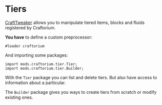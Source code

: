 # Tiers

[CraftTweaker](https://www.curseforge.com/minecraft/mc-mods/crafttweaker) allows you to manipulate tiered items, blocks and fluids registered by Craftorium.

**You have** to define a custom preprocessor:

```ZenScript
#loader craftorium
```

And importing some packages:

```ZenScript
import mods.craftorium.tier.Tier;
import mods.craftorium.tier.Builder;
```

With the `Tier` package you can list and delete tiers. But also have access to information about a particular.

The `Builder` package gives you ways to create tiers from scratch or modify existing ones.
